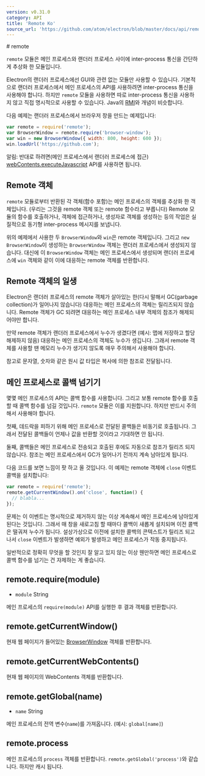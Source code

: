 ```yaml
---
version: v0.31.0
category: API
title: 'Remote Ko'
source_url: 'https://github.com/atom/electron/blob/master/docs/api/remote-ko.md'
---
```


﻿# remote

`remote` 모듈은 메인 프로세스와 랜더러 프로세스 사이에 inter-process 통신을 간단하게 추상화 한 모듈입니다.

Electron의 랜더러 프로세스에선 GUI와 관련 없는 모듈만 사용할 수 있습니다.
기본적으로 랜더러 프로세스에서 메인 프로세스의 API를 사용하려면 inter-process 통신을 사용해야 합니다.
하지만 `remote` 모듈을 사용하면 따로 inter-process 통신을 사용하지 않고 직접 명시적으로 사용할 수 있습니다.
Java의 [RMI](http://en.wikipedia.org/wiki/Java_remote_method_invocation)와 개념이 비슷합니다.

다음 예제는 랜더러 프로세스에서 브라우저 창을 만드는 예제입니다:

```javascript
var remote = require('remote');
var BrowserWindow = remote.require('browser-window');
var win = new BrowserWindow({ width: 800, height: 600 });
win.loadUrl('https://github.com');
```

알림: 반대로 하려면(메인 프로세스에서 랜더러 프로세스에 접근) [webContents.executeJavascript](http://electron.atom.io/docs/v0.31.0/api/browser-window#webcontents-executejavascript-code) API를 사용하면 됩니다.

## Remote 객체

`remote` 모듈로부터 반환된 각 객체(함수 포함)는 메인 프로세스의 객체를 추상화 한 객체입니다. (우리는 그것을 remote 객체 또는 remote 함수라고 부릅니다)
Remote 모듈의 함수를 호출하거나, 객체에 접근하거나, 생성자로 객체를 생성하는 등의 작업은 실질적으로 동기형 inter-process 메시지를 보냅니다.

위의 예제에서 사용한 두 `BrowserWindow`와 `win`은 remote 객체입니다. 그리고 `new BrowserWindow`이 생성하는 `BrowserWindow` 객체는 랜더러 프로세스에서 생성되지 않습니다.
대신에 이 `BrowserWindow` 객체는 메인 프로세스에서 생성되며 랜더러 프로세스에 `win` 객체와 같이 이에 대응하는 remote 객체를 반환합니다.

## Remote 객체의 일생

Electron은 랜더러 프로세스의 remote 객체가 살아있는 한(다시 말해서 GC(garbage collection)가 일어나지 않습니다) 대응하는 메인 프로세스의 객체는 릴리즈되지 않습니다.
Remote 객체가 GC 되려면 대응하는 메인 프로세스 내부 객체의 참조가 해제되어야만 합니다.

만약 remote 객체가 랜더러 프로세스에서 누수가 생겼다면 (예시: 맵에 저장하고 할당 해제하지 않음) 대응하는 메인 프로세스의 객체도 누수가 생깁니다.
그래서 remote 객체를 사용할 땐 메모리 누수가 생기지 않도록 매우 주의해서 사용해야 합니다.

참고로 문자열, 숫자와 같은 원시 값 타입은 복사에 의한 참조로 전달됩니다.

## 메인 프로세스로 콜백 넘기기

몇몇 메인 프로세스의 API는 콜백 함수를 사용합니다. 그리고 보통 remote 함수를 호출할 때 콜백 함수를 넘길 것입니다.
`remote` 모듈은 이를 지원합니다. 하지만 반드시 주의해서 사용해야 합니다.

첫째, 데드락을 피하기 위해 메인 프로세스로 전달된 콜백들은 비동기로 호출됩니다.
그래서 전달된 콜백들이 언제나 값을 반환할 것이라고 기대하면 안 됩니다.

둘째, 콜백들은 메인 프로세스로 전송되고 호출된 후에도 자동으로 참조가 릴리즈 되지 않습니다.
참조는 메인 프로세스에서 GC가 일어나기 전까지 계속 남아있게 됩니다.

다음 코드를 보면 느낌이 팟 하고 올 것입니다. 이 예제는 remote 객체에 `close` 이벤트 콜백을 설치합니다:

```javascript
var remote = require('remote');
remote.getCurrentWindow().on('close', function() {
  // blabla...
});
```

문제는 이 이벤트는 명시적으로 제거하지 않는 이상 계속해서 메인 프로세스에 남아있게 된다는 것입니다.
그래서 매 창을 새로고침 할 때마다 콜백이 새롭게 설치되며 이전 콜백은 떨궈져 누수가 됩니다.
설상가상으로 이전에 설치한 콜백의 콘텍스트가 릴리즈 되고 나서 `close` 이벤트가 발생하면 예외가 발생하고 메인 프로세스가 작동 중지됩니다.

일반적으로 정확히 무엇을 할 것인지 잘 알고 있지 않는 이상 웬만하면 메인 프로세스로 콜백 함수를 넘기는 건 자제하는 게 좋습니다.

## remote.require(module)

* `module` String

메인 프로세스의 `require(module)` API를 실행한 후 결과 객체를 반환합니다.

## remote.getCurrentWindow()

현재 웹 페이지가 들어있는 [BrowserWindow](http://electron.atom.io/docs/v0.31.0/api/browser-window-ko) 객체를 반환합니다.

## remote.getCurrentWebContents()

현재 웹 페이지의 WebContents 객체를 반환합니다.

## remote.getGlobal(name)

* `name` String

메인 프로세스의 전역 변수(`name`)를 가져옵니다. (예시: `global[name]`)

## remote.process

메인 프로세스의 `process` 객체를 반환합니다. `remote.getGlobal('process')`와 같습니다. 하지만 캐시 됩니다.
